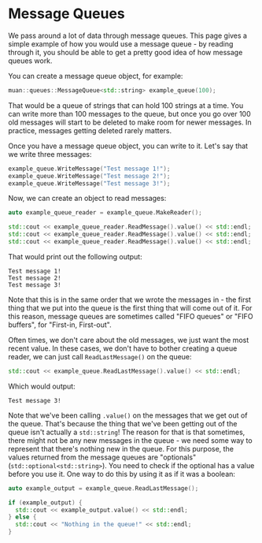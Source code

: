 # Message Queues

We pass around a lot of data through message queues. This page gives a simple example of how you would use a message queue - by reading through it, you should be able to get a pretty good idea of how message queues work.

You can create a message queue object, for example:

```C++
muan::queues::MessageQueue<std::string> example_queue(100);
```

That would be a queue of strings that can hold 100 strings at a time. You can write more than 100 messages to the queue, but once you go over 100 old messages will start to be deleted to make room for newer messages. In practice, messages getting deleted rarely matters.

Once you have a message queue object, you can write to it. Let's say that we write three messages:

```C++
example_queue.WriteMessage("Test message 1!");
example_queue.WriteMessage("Test message 2!");
example_queue.WriteMessage("Test message 3!");
```

Now, we can create an object to read messages:

```C++
auto example_queue_reader = example_queue.MakeReader();

std::cout << example_queue_reader.ReadMessage().value() << std::endl;
std::cout << example_queue_reader.ReadMessage().value() << std::endl;
std::cout << example_queue_reader.ReadMessage().value() << std::endl;
```

That would print out the following output:

```
Test message 1!
Test message 2!
Test message 3!
```

Note that this is in the same order that we wrote the messages in - the first thing that we put into the queue is the first thing that will come out of it. For this reason, message queues are sometimes called "FIFO queues" or "FIFO buffers", for "First-in, First-out".

Often times, we don't care about the old messages, we just want the most recent value. In these cases, we don't have to bother creating a queue reader, we can just call `ReadLastMessage()` on the queue:

```C++
std::cout << example_queue.ReadLastMessage().value() << std::endl;
```

Which would output:

```
Test message 3!
```

Note that we've been calling `.value()` on the messages that we get out of the queue. That's because the thing that we've been getting out of the queue isn't actually a `std::string`! The reason for that is that sometimes, there might not be any new messages in the queue - we need some way to represent that there's nothing new in the queue. For this purpose, the values returned from the message queues are "optionals" (`std::optional<std::string>`). You need to check if the optional has a value before you use it. One way to do this by using it as if it was a boolean:

```C++
auto example_output = example_queue.ReadLastMessage();

if (example_output) {
  std::cout << example_output.value() << std::endl;
} else {
  std::cout << "Nothing in the queue!" << std::endl;
}
```
